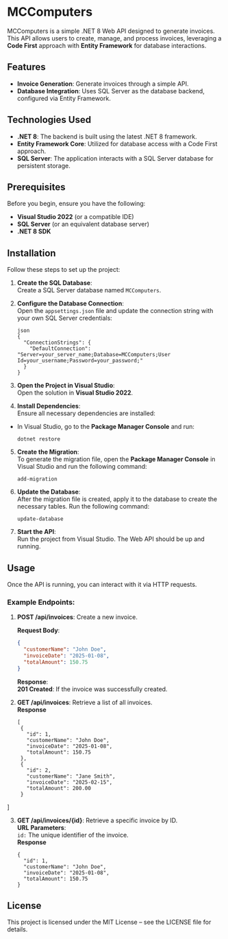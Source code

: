 # MCComputers

MCComputers is a simple .NET 8 Web API designed to generate invoices. This API allows users to create, manage, and process invoices, leveraging a **Code First** approach with **Entity Framework** for database interactions.

## Features

- **Invoice Generation**: Generate invoices through a simple API.
- **Database Integration**: Uses SQL Server as the database backend, configured via Entity Framework.

## Technologies Used

- **.NET 8**: The backend is built using the latest .NET 8 framework.
- **Entity Framework Core**: Utilized for database access with a Code First approach.
- **SQL Server**: The application interacts with a SQL Server database for persistent storage.

## Prerequisites

Before you begin, ensure you have the following:

- **Visual Studio 2022** (or a compatible IDE)
- **SQL Server** (or an equivalent database server)
- **.NET 8 SDK**

## Installation

Follow these steps to set up the project:

1. **Create the SQL Database**:  
   Create a SQL Server database named `MCComputers`.

2. **Configure the Database Connection**:  
   Open the `appsettings.json` file and update the connection string with your own SQL Server credentials:
   ```
   json
   {
     "ConnectionStrings": {
       "DefaultConnection": "Server=your_server_name;Database=MCComputers;User Id=your_username;Password=your_password;"
     }
   }
3. **Open the Project in Visual Studio**:  
   Open the solution in **Visual Studio 2022**.

4. **Install Dependencies**:  
   Ensure all necessary dependencies are installed:

- In Visual Studio, go to the **Package Manager Console** and run:  
   ```  
   dotnet restore  
   ```
5. **Create the Migration**:  
   To generate the migration file, open the **Package Manager Console** in Visual Studio and run the following command:  
   ```  
   add-migration  
   ```
6. **Update the Database**:  
   After the migration file is created, apply it to the database to create the necessary tables. Run the following command:  
   ```
   update-database  
   ```
7. **Start the API**:  
   Run the project from Visual Studio. The Web API should be up and running.

## Usage

Once the API is running, you can interact with it via HTTP requests.

### Example Endpoints:

1. **POST /api/invoices**: Create a new invoice.

   **Request Body**:
   ```json
   {
     "customerName": "John Doe",
     "invoiceDate": "2025-01-08",
     "totalAmount": 150.75
   }
   ```
   **Response**:  
   **201 Created**: If the invoice was successfully created.

2. **GET /api/invoices**: Retrieve a list of all invoices.  
   **Response**  
   ```
   [
    {
      "id": 1,
      "customerName": "John Doe",
      "invoiceDate": "2025-01-08",
      "totalAmount": 150.75
    },
    {
      "id": 2,
      "customerName": "Jane Smith",
      "invoiceDate": "2025-02-15",
      "totalAmount": 200.00
    }
  ]
  
3. **GET /api/invoices/{id}**: Retrieve a specific invoice by ID.  
   **URL Parameters**:  
   `id:` The unique identifier of the invoice.  
   **Response**  
   ```  
   {
     "id": 1,
     "customerName": "John Doe",
     "invoiceDate": "2025-01-08",
     "totalAmount": 150.75
   }

## License
This project is licensed under the MIT License – see the LICENSE file for details.
